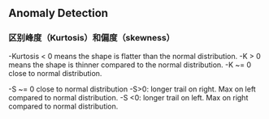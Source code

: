 ## Anomaly Detection

### 区别峰度（Kurtosis）和偏度（skewness）
-Kurtosis  < 0 means the shape is flatter than the normal distribution.
-K > 0 means the shape is thinner compared to the normal distribution.
-K ~= 0 close to normal distribution.

-S ~= 0 close to normal distribution
-S>0: longer trail on right. Max on left compared to normal distribution.
-S <0: longer trail on left. Max on right compared to normal distribution.
